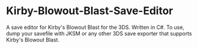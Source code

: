 # Kirby-Blowout-Blast-Save-Editor
A save editor for Kirby's Blowout Blast for the 3DS. Written in C#. To use, dump your savefile with JKSM or any other 3DS save exporter that supports Kirby's Blowout Blast.
